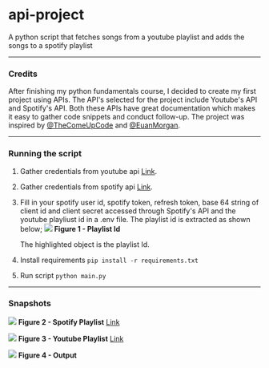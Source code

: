 # api-project
A python script that fetches songs from a youtube playlist and adds the songs to a spotify playlist

<hr />

### Credits
After finishing my python fundamentals course, I decided to create my first project using APIs. The API's selected for the project include Youtube's API and Spotify's API. Both these APIs have great documentation which makes it easy to gather code snippets and conduct follow-up. The project was inspired by [@TheComeUpCode](https://github.com/TheComeUpCode) and [@EuanMorgan](https://github.com/EuanMorgan).

<hr />

### Running the script
1. Gather credentials from youtube api [Link](https://console.cloud.google.com/apis).
2. Gather credentials from spotify api [Link](https://developer.spotify.com/dashboard/).
3. Fill in your spotify user id, spotify token, refresh token, base 64 string of client id and client secret accessed through Spotify's API and the youtube playliust id in a .env file. The playlist id is extracted as shown below;
![](https://github.com/roguecode25/api-project/blob/fa5b5f0d956b7293b04caead56cc8f1d42255308/snapshots/playlistid.png) 
**Figure 1 - Playlist Id**
    
    The highlighted object is the playlist Id.
4. Install requirements
    `pip install -r requirements.txt`
5. Run script
    `python main.py`

<hr />

### Snapshots
![](https://github.com/roguecode25/api-project/blob/fa5b5f0d956b7293b04caead56cc8f1d42255308/snapshots/playlist.png) 
**Figure 2 - Spotify Playlist**
[Link](https://open.spotify.com/playlist/7CfmVtlNIjVlybif7tEa82?si=8d6ec30a038a403d)

![](https://github.com/roguecode25/api-project/blob/fa5b5f0d956b7293b04caead56cc8f1d42255308/snapshots/youtubesnapshot.png) 
**Figure 3 - Youtube Playlist**
[Link](https://youtube.com/playlist?list=PLWa4R2I19VH6xvVHSISkIZk_wkg-i3tTb)

![](https://github.com/roguecode25/api-project/blob/fa5b5f0d956b7293b04caead56cc8f1d42255308/snapshots/terminal2.png) 
**Figure 4 - Output**
